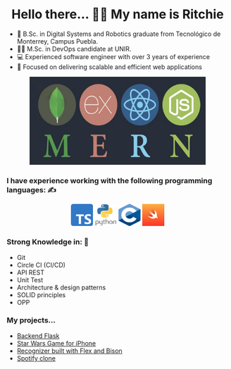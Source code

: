 <div align="center">
  <h1 text-align="center">Hello there... 🙋‍♂️ My name is Ritchie</h1>
</div>

- 🤖 B.Sc. in Digital Systems and Robotics graduate from Tecnológico de Monterrey, Campus Puebla.
- 🧑‍💻 M.Sc. in DevOps candidate at UNIR.
- 💻 Experienced software engineer with over 3 years of experience
- 🚀 Focused on delivering scalable and efficient web applications

<div align="center">
  <img src="src/1.jpeg" alt="imagen" width="400" height="200">
</div>

### I have experience working with the following programming languages: ✍️
<div align="center">
  <img src="src/ts.png" width="50" height="50" alt="TypeScript">
  <img src="src/python.png" width="50" height="50" alt="Python">
  <img src="src/c.png" width="50" height="50" alt="C-Language">
  <img src="src/swift-og.png" width="50" height="50" alt="Swift">
</div>

### Strong Knowledge in: 📖
- Git 
- Circle CI (CI/CD)
- API REST
- Unit Test
- Architecture & design patterns
- SOLID principles
- OPP

### My projects...
- [Backend Flask](https://github.com/RickardGS4991/backendFlask)
- [Star Wars Game for iPhone](https://github.com/RickardGS4991/starwarsiOsGame)
- [Recognizer built with Flex and Bison](https://github.com/RickardGS4991/finalRecognizer/tree/main)
- [Spotify clone](https://github.com/RickardGS4991/spotifyClone)


<!--
**RickardGS4991/RickardGS4991** is a ✨ _special_ ✨ repository because its `README.md` (this file) appears on your GitHub profile.

Here are some ideas to get you started:

- 🔭 I’m currently working on ...
- 🌱 I’m currently learning ...
- 👯 I’m looking to collaborate on ...
- 🤔 I’m looking for help with ...
- 💬 Ask me about ...
- 📫 How to reach me: ...
- 😄 Pronouns: ...
- ⚡ Fun fact: ...
-->
